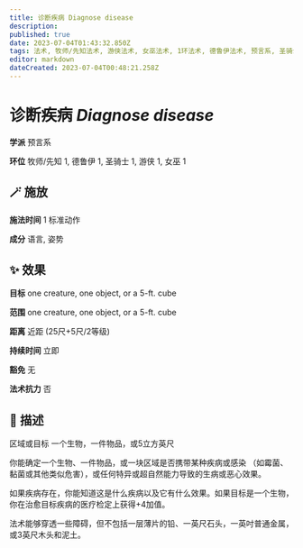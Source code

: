 ```yaml
---
title: 诊断疾病 Diagnose disease
description: 
published: true
date: 2023-07-04T01:43:32.850Z
tags: 法术, 牧师/先知法术, 游侠法术, 女巫法术, 1环法术, 德鲁伊法术, 预言系, 圣骑士法术
editor: markdown
dateCreated: 2023-07-04T00:48:21.258Z
---
```


# **诊断疾病** *Diagnose disease*

**学派** 预言系 

**环位** 牧师/先知 1, 德鲁伊 1, 圣骑士 1, 游侠 1, 女巫 1

## 🪄 施放

**施法时间** 1 标准动作

**成分** 语言, 姿势

## ✨ 效果 

**目标** one creature, one object, or a 5-ft. cube 

**范围** one creature, one object, or a 5-ft. cube

**距离** 近距 (25尺+5尺/2等级)  

**持续时间** 立即 

**豁免** 无

**法术抗力** 否

## 📖 描述

区域或目标      一个生物，一件物品，或5立方英尺

你能确定一个生物、一件物品，或一块区域是否携带某种疾病或感染 （如霉菌、黏菌或其他类似危害），或任何特异或超自然能力导致的生病或恶心效果。

如果疾病存在，你能知道这是什么疾病以及它有什么效果。如果目标是一个生物，你在治愈目标疾病的医疗检定上获得+4加值。

法术能够穿透一些障碍，但不包括一层薄片的铅、一英尺石头，一英吋普通金属，或3英尺木头和泥土。
    